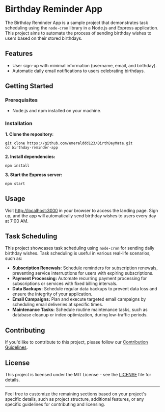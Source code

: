 Birthday Reminder App
=====================

The Birthday Reminder App is a sample project that demonstrates task scheduling using the `node-cron` library in a Node.js and Express application. This project aims to automate the process of sending birthday wishes to users based on their stored birthdays.

Features
--------

*   User sign-up with minimal information (username, email, and birthday).
*   Automatic daily email notifications to users celebrating birthdays.

Getting Started
---------------

### Prerequisites

*   Node.js and npm installed on your machine.

### Installation

**1\. Clone the repository:**

    git clone https://github.com/emeralddd123/BirthDayMate.git
    cd birthday-reminder-app

**2\. Install dependencies:**

    npm install

**3\. Start the Express server:**

    npm start



Usage
-----

Visit [http://localhost:3000](http://localhost:3000) in your browser to access the landing page. Sign up, and the app will automatically send birthday wishes to users every day at 7:00 AM.

Task Scheduling
---------------

This project showcases task scheduling using `node-cron` for sending daily birthday wishes. Task scheduling is useful in various real-life scenarios, such as:

*   **Subscription Renewals:** Schedule reminders for subscription renewals, preventing service interruptions for users with expiring subscriptions.
*   **Payment Processing:** Automate recurring payment processing for subscriptions or services with fixed billing intervals.
*   **Data Backups:** Schedule regular data backups to prevent data loss and ensure the integrity of your application.
*   **Email Campaigns:** Plan and execute targeted email campaigns by scheduling email deliveries at specific times.
*   **Maintenance Tasks:** Schedule routine maintenance tasks, such as database cleanup or index optimization, during low-traffic periods.

Contributing
------------

If you'd like to contribute to this project, please follow our [Contribution Guidelines](CONTRIBUTING.md).

License
-------

This project is licensed under the MIT License - see the [LICENSE](LICENSE) file for details.

* * *

Feel free to customize the remaining sections based on your project's specific details, such as project structure, additional features, or any specific guidelines for contributing and licensing.